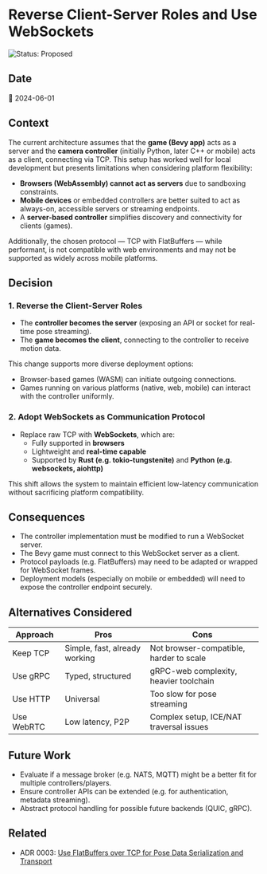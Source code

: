 # Reverse Client-Server Roles and Use WebSockets

![Status: Proposed](https://img.shields.io/badge/status-proposed-yellow)

## Date

📅 2024-06-01

## Context
The current architecture assumes that the **game (Bevy app)** acts as a server and the **camera
controller** (initially Python, later C++ or mobile) acts as a client, connecting via TCP. This setup
has worked well for local development but presents limitations when considering platform
flexibility:

- **Browsers (WebAssembly) cannot act as servers** due to sandboxing constraints.
- **Mobile devices** or embedded controllers are better suited to act as always-on, accessible
  servers or streaming endpoints.
- A **server-based controller** simplifies discovery and connectivity for clients (games).

Additionally, the chosen protocol — TCP with FlatBuffers — while performant, is not compatible with
web environments and may not be supported as widely across mobile platforms.

## Decision

### 1. **Reverse the Client-Server Roles**
- The **controller becomes the server** (exposing an API or socket for real-time pose streaming).
- The **game becomes the client**, connecting to the controller to receive motion data.

This change supports more diverse deployment options:
- Browser-based games (WASM) can initiate outgoing connections.
- Games running on various platforms (native, web, mobile) can interact with the controller
  uniformly.

### 2. **Adopt WebSockets as Communication Protocol**
- Replace raw TCP with **WebSockets**, which are:
  - Fully supported in **browsers**
  - Lightweight and **real-time capable**
  - Supported by **Rust (e.g. tokio-tungstenite)** and **Python (e.g. websockets, aiohttp)**

This shift allows the system to maintain efficient low-latency communication without sacrificing
platform compatibility.

## Consequences
- The controller implementation must be modified to run a WebSocket server.
- The Bevy game must connect to this WebSocket server as a client.
- Protocol payloads (e.g. FlatBuffers) may need to be adapted or wrapped for WebSocket frames.
- Deployment models (especially on mobile or embedded) will need to expose the controller endpoint
  securely.

## Alternatives Considered
| Approach     | Pros                             | Cons                                       |
|--------------|----------------------------------|--------------------------------------------|
| Keep TCP     | Simple, fast, already working    | Not browser-compatible, harder to scale    |
| Use gRPC     | Typed, structured                | gRPC-web complexity, heavier toolchain     |
| Use HTTP     | Universal                        | Too slow for pose streaming                |
| Use WebRTC   | Low latency, P2P                 | Complex setup, ICE/NAT traversal issues    |

## Future Work
- Evaluate if a message broker (e.g. NATS, MQTT) might be a better fit for multiple
  controllers/players.
- Ensure controller APIs can be extended (e.g. for authentication, metadata streaming).
- Abstract protocol handling for possible future backends (QUIC, gRPC).

## Related
- ADR 0003: [Use FlatBuffers over TCP for Pose Data Serialization and Transport](003-use-flatbuffers.md0)

